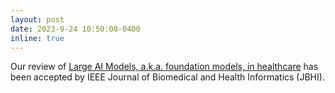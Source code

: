 ```yaml
---
layout: post
date: 2023-9-24 10:50:00-0400
inline: true
---
```


Our review of [Large AI Models, a.k.a. foundation models, in healthcare](https://ieeexplore.ieee.org/document/10261199) has been accepted by IEEE Journal of Biomedical and Health Informatics (JBHI).
